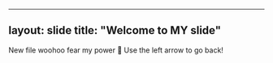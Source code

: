 --- 
layout: slide 
title: "Welcome to MY slide"
 --- 
 New file woohoo fear my power :tada:
 Use the left arrow to go back!
 
